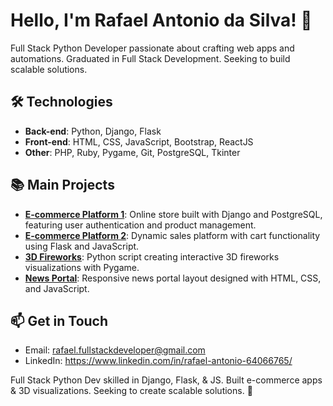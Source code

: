 # Hello, I'm Rafael Antonio da Silva! 👋

Full Stack Python Developer passionate about crafting web apps and automations. Graduated in Full Stack Development. Seeking to build scalable solutions.

## 🛠 Technologies
- **Back-end**: Python, Django, Flask
- **Front-end**: HTML, CSS, JavaScript, Bootstrap, ReactJS
- **Other**:  PHP, Ruby, Pygame, Git, PostgreSQL, Tkinter

## 📚 Main Projects
- **[E-commerce Platform 1](https://github.com/rafaelfullstackdeveloper/ecommerce-django)**: Online store built with Django and PostgreSQL, featuring user authentication and product management.
- **[E-commerce Platform 2](https://github.com/rafaelfullstackdeveloper/ecommerce-flask)**: Dynamic sales platform with cart functionality using Flask and JavaScript.
- **[3D Fireworks](https://github.com/rafaelfullstackdeveloper/fireworks-3d)**: Python script creating interactive 3D fireworks visualizations with Pygame.
- **[News Portal](https://github.com/rafaelfullstackdeveloper/news-portal)**: Responsive news portal layout designed with HTML, CSS, and JavaScript.

## 📫 Get in Touch
- Email: rafael.fullstackdeveloper@gmail.com
- LinkedIn: https://www.linkedin.com/in/rafael-antonio-64066765/
 
Full Stack Python Dev skilled in Django, Flask, & JS. Built e-commerce apps & 3D visualizations. Seeking to create scalable solutions. 🚀
